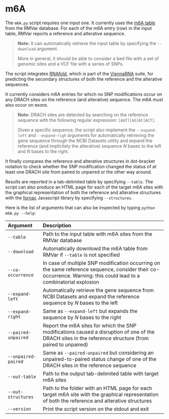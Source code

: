 # m6A

The `m6A.py` script requires one input one. It currently uses the [m6A table](https://rmvar.renlab.org/download/RMVar_Human_basic_info_m6A.txt) from the RMVar database. For each of the m6A entry (row) in the input table, RMVar reports a reference and alterative sequence.

> **Note:**
> It can automatically retrieve the input table by specifying the `--download` argument.
>
> More in general, it should be able to consider a bed file with a set of genomic sites and a VCF file with a series of SNPs.

The script integrates [RNAfold](), which is part of the [ViennaRNA](https://github.com/ViennaRNA/ViennaRNA) suite, for predicting the secondary structures of both the reference and the alterative sequences.

It currently considers m6A entries for which no SNP modifications occur on any DRACH sites on the reference (and alterative) sequence. The m6A must also occur on exons.

> **Note:**
> DRACH sites are detected by searching on the reference sequence with the following regular expression: `[AGT][AG]AC[ACT]`.
>
> Given a specific sequence, the script also implement the `--expand-left` and `--expand-righ` arguments for automatically retrieving the gene sequence through the NCBI Datasets utility and expand the reference (and implicitely the alterative) sequence _N_ bases to the left and _N_ bases to the right.

It finally compares the reference and alterative structures in dot-bracket notation to check whether the SNP modification changed the status of at least one DRACH site from paired to unpaired or the other way around.

Results are reported in a tab-delimited table by specifying `--table`. The script can also produce an HTML page for each of the target m6A sites with the graphical representation of both the reference and alterative structures with the [fornac](https://github.com/ViennaRNA/fornac) Javascript library by specifying `--structures`.

Here is the list of arguments that can also be inspected by typing `python m6A.py --help`:

| Argument            | Description  |
|:--------------------|:-------------|
| `--table`           | Path to the input table with m6A sites from the RMVar database |
| `--download`        | Automatically downlowd the m6A table from RMVar if `--table` is not specified |
| `--co-occurrence`   | In case of multiple SNP modification occurring on the same reference sequence, consider their co-occurrence. Warning: this could lead to a combinatorial explosion |
| `--expand-left`     | Automatically retrieve the gene sequence from NCBI Datasets and expand the reference sequence by _N_ bases to the left |
| `--expand-right`    | Same as `--expand-left` but expands the sequence by _N_ bases to the right |
| `--paired-unpaired` | Report the m6A sites for which the SNP modifications caused a disruption of one of the DRACH sites in the reference structure (from paired to unpaired) |
| `--unpaired-paired` | Same as `--paired-unpaired` but considering an unpaired-to-paired status change of one of the DRACH sites in the reference sequence |
| `--out-table`       | Path to the output tab-delimited table with target m6A sites |
| `--out-structures`  | Path to the folder with an HTML page for each target m6A site with the graphical representation of both the reference and alterative structures |
| `--version`         | Print the script version on the stdout and exit |